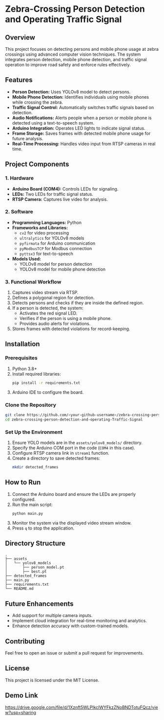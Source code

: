 
# Zebra-Crossing Person Detection and Operating Traffic Signal

## Overview
This project focuses on detecting persons and mobile phone usage at zebra crossings using advanced computer vision techniques. The system integrates person detection, mobile phone detection, and traffic signal operation to improve road safety and enforce rules effectively.

## Features
- **Person Detection:** Uses YOLOv8 model to detect persons.
- **Mobile Phone Detection:** Identifies individuals using mobile phones while crossing the zebra.
- **Traffic Signal Control:** Automatically switches traffic signals based on detection.
- **Audio Notifications:** Alerts people when a person or mobile phone is detected using a text-to-speech system.
- **Arduino Integration:** Operates LED lights to indicate signal status.
- **Frame Storage:** Saves frames with detected mobile phone usage for future analysis.
- **Real-Time Processing:** Handles video input from RTSP cameras in real time.

## Project Components
### 1. Hardware
- **Arduino Board (COM4):** Controls LEDs for signaling.
- **LEDs:** Two LEDs for traffic signal status.
- **RTSP Camera:** Captures live video for analysis.

### 2. Software
- **Programming Languages:** Python
- **Frameworks and Libraries:**
  - `cv2` for video processing
  - `ultralytics` for YOLOv8 models
  - `pyfirmata` for Arduino communication
  - `pyModbusTCP` for Modbus connection
  - `pyttsx3` for text-to-speech
- **Models Used:**
  - YOLOv8 model for person detection
  - YOLOv8 model for mobile phone detection

### 3. Functional Workflow
1. Captures video stream via RTSP.
2. Defines a polygonal region for detection.
3. Detects persons and checks if they are inside the defined region.
4. If a person is detected, the system:
   - Activates the red signal LED.
   - Verifies if the person is using a mobile phone.
   - Provides audio alerts for violations.
5. Stores frames with detected violations for record-keeping.

## Installation
### Prerequisites
1. Python 3.8+
2. Install required libraries:
   ```bash
   pip install -r requirements.txt
   ```
3. Arduino IDE to configure the board.

### Clone the Repository
```bash
git clone https://github.com/<your-github-username>/zebra-crossing-person-detection-and-operating-Traffic-Signal.git
cd zebra-crossing-person-detection-and-operating-Traffic-Signal
```

### Set Up the Environment
1. Ensure YOLO models are in the `assets/yolov8_models/` directory.
2. Specify the Arduino COM port in the code (`COM4` in this case).
3. Configure RTSP camera link in `stream1` function.
4. Create a directory to save detected frames:
   ```bash
   mkdir detected_frames
   ```

## How to Run
1. Connect the Arduino board and ensure the LEDs are properly configured.
2. Run the main script:
   ```bash
   python main.py
   ```
3. Monitor the system via the displayed video stream window.
4. Press `q` to stop the application.

## Directory Structure
```
.
├── assets
│   └── yolov8_models
│       ├── person_model.pt
│       ├── best.pt
├── detected_frames
├── main.py
├── requirements.txt
└── README.md
```

## Future Enhancements
- Add support for multiple camera inputs.
- Implement cloud integration for real-time monitoring and analytics.
- Enhance detection accuracy with custom-trained models.

## Contributing
Feel free to open an issue or submit a pull request for improvements.

## License
This project is licensed under the MIT License.

## Demo Link
https://drive.google.com/file/d/1Xznft5WLPIkclWYFkzZNoBNDTotuFQcz/view?usp=sharing
